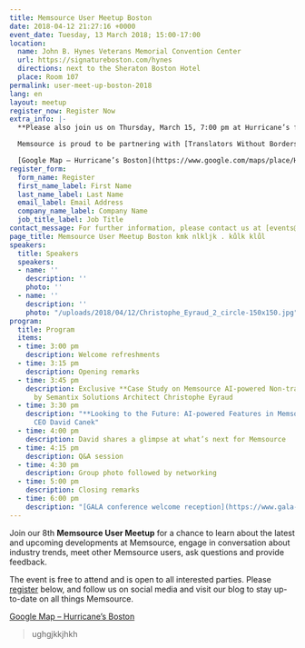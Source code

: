 ```yaml
---
title: Memsource User Meetup Boston
date: 2018-04-12 21:27:16 +0000
event_date: Tuesday, 13 March 2018; 15:00-17:00
location:
  name: John B. Hynes Veterans Memorial Convention Center
  url: https://signatureboston.com/hynes
  directions: next to the Sheraton Boston Hotel
  place: Room 107
permalink: user-meet-up-boston-2018
lang: en
layout: meetup
register_now: Register Now
extra_info: |-
  **Please also join us on Thursday, March 15, 7:00 pm at Hurricane’s for “A Bit o’ Craic,” with Translators Without Borders.**

  Memsource is proud to be partnering with [Translators Without Borders](https://www.translatorswithoutborders.org) for an evening of Irish music, drinks, giveaways, and fun! Come down and help raise funds for a great cause.

  [Google Map – Hurricane’s Boston](https://www.google.com/maps/place/Hurricane's+at+the+Garden/@42.3648176,-71.0629828,17z/data=!3m1!4b1!4m5!3m4!1s0x89e3708e325b05ad:0xe11ddd5e9c5ee75e!8m2!3d42.3648137!4d-71.0607941)
register_form:
  form_name: Register
  first_name_label: First Name
  last_name_label: Last Name
  email_label: Email Address
  company_name_label: Company Name
  job_title_label: Job Title
contact_message: For further information, please contact us at [events@memsource.com](mailto:events@memsource.com)
page_title: Memsource User Meetup Boston kmk nlkljk . kůlk klůl
speakers:
  title: Speakers
  speakers:
  - name: ''
    description: ''
    photo: ''
  - name: ''
    description: ''
    photo: "/uploads/2018/04/12/Christophe_Eyraud_2_circle-150x150.jpg"
program:
  title: Program
  items:
  - time: 3:00 pm
    description: Welcome refreshments
  - time: 3:15 pm
    description: Opening remarks
  - time: 3:45 pm
    description: Exclusive **Case Study on Memsource AI-powered Non-translatables**
      by Semantix Solutions Architect Christophe Eyraud
  - time: 3:30 pm
    description: "**Looking to the Future: AI-powered Features in Memsource** by Memsource
      CEO David Canek"
  - time: 4:00 pm
    description: David shares a glimpse at what’s next for Memsource
  - time: 4:15 pm
    description: Q&A session
  - time: 4:30 pm
    description: Group photo followed by networking
  - time: 5:00 pm
    description: Closing remarks
  - time: 6:00 pm
    description: "[GALA conference welcome reception](https://www.gala-global.org/conference/gala-2018-boston/evening-activities)"
---
```

Join our 8th **Memsource User Meetup** for a chance  to learn about the latest and upcoming developments at Memsource,  engage in conversation about industry trends, meet other Memsource  users, ask questions and provide feedback.

The event is free to attend and is open to all interested parties. Please [register](#register) below, and follow us on social media and visit our blog to stay up-to-date on all things Memsource.

[Google Map – Hurricane’s Boston](https://www.google.com/maps/place/Hurricane's+at+the+Garden/@42.3648176,-71.0629828,17z/data=!3m1!4b1!4m5!3m4!1s0x89e3708e325b05ad:0xe11ddd5e9c5ee75e!8m2!3d42.3648137!4d-71.0607941)

> ughgjkkjhkh